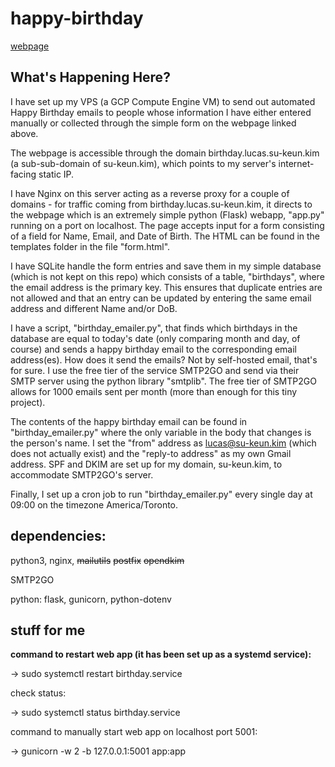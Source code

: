 # happy-birthday

[webpage](https://birthday.lucas.su-keun.kim)

## What's Happening Here?

I have set up my VPS (a GCP Compute Engine VM) to send out automated Happy Birthday emails to people whose information I have either entered manually or collected through the simple form on the webpage linked above.

The webpage is accessible through the domain birthday.lucas.su-keun.kim (a sub-sub-domain of su-keun.kim), which points to my server's internet-facing static IP. 

I have Nginx on this server acting as a reverse proxy for a couple of domains - for traffic coming from birthday.lucas.su-keun.kim, it directs to the webpage which is an extremely simple python (Flask) webapp, "app.py" running on a port on localhost. The page accepts input for a form consisting of a field for Name, Email, and Date of Birth. The HTML can be found in the templates folder in the file "form.html".

I have SQLite handle the form entries and save them in my simple database (which is not kept on this repo) which consists of a table, "birthdays", where the email address is the primary key. This ensures that duplicate entries are not allowed and that an entry can be updated by entering the same email address and different Name and/or DoB.

I have a script, "birthday_emailer.py", that finds which birthdays in the database are equal to today's date (only comparing month and day, of course) and sends a happy birthday email to the corresponding email address(es). How does it send the emails? Not by self-hosted email, that's for sure. I use the free tier of the service SMTP2GO and send via their SMTP server using the python library "smtplib". The free tier of SMTP2GO allows for 1000 emails sent per month (more than enough for this tiny project). 

The contents of the happy birthday email can be found in "birthday_emailer.py" where the only variable in the body that changes is the person's name. I set the "from" address as lucas@su-keun.kim (which does not actually exist) and the "reply-to address" as my own Gmail address. SPF and DKIM are set up for my domain, su-keun.kim, to accommodate SMTP2GO's server. 

Finally, I set up a cron job to run "birthday_emailer.py" every single day at 09:00 on the timezone America/Toronto.



## dependencies: 

python3,
nginx,
~~mailutils~~
~~postfix~~
~~opendkim~~

SMTP2GO

python: flask, gunicorn, python-dotenv


## stuff for me

**command to restart web app (it has been set up as a systemd service):**

-> sudo systemctl restart birthday.service

check status:

-> sudo systemctl status birthday.service

command to manually start web app on localhost port 5001:

-> gunicorn -w 2 -b 127.0.0.1:5001 app:app
